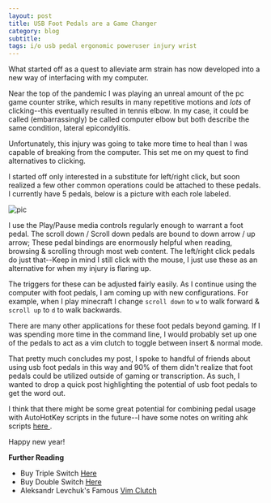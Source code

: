```yaml
---
layout: post
title: USB Foot Pedals are a Game Changer
category: blog
subtitle: 
tags: i/o usb pedal ergonomic poweruser injury wrist
---
```


What started off as a quest to alleviate arm strain has now developed into a new way of interfacing with my computer.

Near the top of the pandemic I was playing an unreal amount of the pc game counter strike, which results in many repetitive 
motions and _lots_ of clicking--this eventually resulted in tennis elbow. In my case, it could be called (embarrassingly) 
be called computer elbow but both describe the same condition, lateral epicondylitis.

Unfortunately, this injury was going to take more time to heal than I was capable of breaking from the computer. 
This set me on my quest to find alternatives to clicking.

I started off only interested in a substitute for left/right click, but soon realized a few other common operations could
be attached to these pedals. I currently have 5 pedals, below is a picture with each role labeled.

![pic](/assets/img/blog/foot-pedal/foot-pedal-label.png)

I use the Play/Pause media controls regularly enough to warrant a foot pedal. The scroll down / Scroll down pedals are
bound to down arrow / up arrow; These pedal bindings are enormously helpful when reading, browsing & scrolling through
most web content. The left/right click pedals do just that--Keep in mind I still click with the mouse, I just use these
as an alternative for when my injury is flaring up.

The triggers for these can be adjusted fairly easily. As I continue using the computer with foot pedals, I am coming up
with new configurations. For example, when I play minecraft I change `scroll down` to `w` to walk forward & `scroll up`
to `d` to walk backwards.

There are many other applications for these foot pedals beyond gaming. If I was spending more time in the command line,
I would probably set up one of the pedals to act as a vim clutch to toggle between insert & normal mode.

That pretty much concludes my post, I spoke to handful of friends about using usb foot pedals in this way and 90% of them
didn't realize that foot pedals could be utilized outside of gaming or transcription. As such, I wanted to drop a 
quick post highlighting the potential of usb foot pedals to get the word out. 

I think that there might be some great
potential for combining pedal usage with AutoHotKey scripts in the future--I have some notes on writing ahk scripts
[here ](/notes/cookbook/ahk-recipe-examples/2021-12-27-ahk-recipes-example-howto/).

Happy new year!

**Further Reading**

* Buy Triple Switch [Here](https://www.amazon.com/gp/product/B088WCG7L4/)
* Buy Double Switch [Here](https://www.amazon.com/gp/product/B07553KW32/)
* Aleksandr Levchuk's Famous [Vim Clutch](https://github.com/alevchuk/vim-clutch)